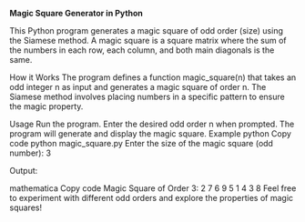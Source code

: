 **Magic Square Generator in Python**

This Python program generates a magic square of odd order (size) using the Siamese method. A magic square is a square matrix where the sum of the numbers in each row, each column, and both main diagonals is the same.

How it Works
The program defines a function magic_square(n) that takes an odd integer n as input and generates a magic square of order n. The Siamese method involves placing numbers in a specific pattern to ensure the magic property.

Usage
Run the program.
Enter the desired odd order n when prompted.
The program will generate and display the magic square.
Example
python
Copy code
python magic_square.py
Enter the size of the magic square (odd number): 3

Output:

mathematica
Copy code
Magic Square of Order 3:
2 7 6
9 5 1
4 3 8
Feel free to experiment with different odd orders and explore the properties of magic squares!
